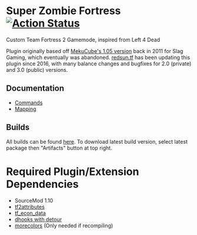 # Super Zombie Fortress [![Action Status](https://github.com/redsunservers/SuperZombieFortress/workflows/Package/badge.svg)](https://github.com/redsunservers/SuperZombieFortress/actions?query=branch%3Amaster)

Custom Team Fortress 2 Gamemode, inspired from Left 4 Dead

Plugin originally based off [MekuCube's 1.05 version](https://forums.alliedmods.net/showthread.php?p=1467101) back in 2011 for Slag Gaming, which eventually was abandoned.
[redsun.tf](https://redsun.tf/) has been updating this plugin since 2016, with many balance changes and bugfixes for 2.0 (private) and 3.0 (public) versions.

## Documentation
- [Commands](https://github.com/redsunservers/SuperZombieFortress/wiki/Commands)
- [Mapping](https://github.com/redsunservers/SuperZombieFortress/wiki/Mapping-for-Super-Zombie-Fortress)

## Builds
All builds can be found [here](https://github.com/BlackwonderTF/SuperZombieFortress/actions?query=workflow%3APackage+branch%3Amaster).
To download latest build version, select latest package then "Artifacts" button at top right.

# Required Plugin/Extension Dependencies
- SourceMod 1.10
- [tf2attributes](https://forums.alliedmods.net/showthread.php?t=210221)
- [tf_econ_data](https://forums.alliedmods.net/showthread.php?t=315011)
- [dhooks with detour](https://forums.alliedmods.net/showpost.php?p=2588686&postcount=589)
- [morecolors](https://forums.alliedmods.net/showthread.php?t=185016) (Only needed if recompiling)

